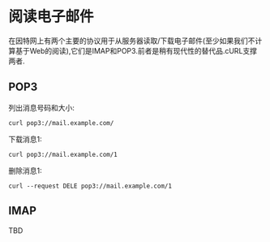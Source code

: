 
# 阅读电子邮件

在因特网上有两个主要的协议用于从服务器读取/下载电子邮件(至少如果我们不计算基于Web的阅读),它们是IMAP和POP3.前者是稍有现代性的替代品.cURL支撑两者.

## POP3

列出消息号码和大小:

```
curl pop3://mail.example.com/
```

下载消息1:

```
curl pop3://mail.example.com/1
```

删除消息1:

```
curl --request DELE pop3://mail.example.com/1
```

## IMAP

TBD
